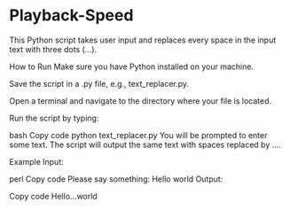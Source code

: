 # Playback-Speed

This Python script takes user input and replaces every space in the input text with three dots (...).

How to Run
Make sure you have Python installed on your machine.

Save the script in a .py file, e.g., text_replacer.py.

Open a terminal and navigate to the directory where your file is located.

Run the script by typing:

bash
Copy code
python text_replacer.py
You will be prompted to enter some text. The script will output the same text with spaces replaced by ....

Example
Input:

perl
Copy code
Please say something:
Hello world
Output:

Copy code
Hello...world
